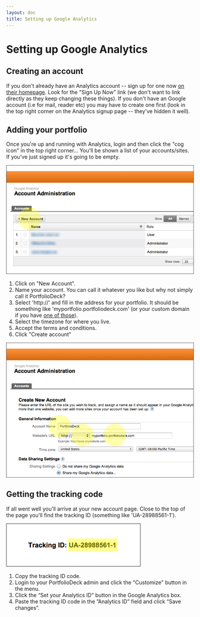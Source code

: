 ```yaml
---
layout: doc
title: Setting up Google Analytics
---
```



# <span>Setting up</span> Google Analytics

## Creating an account

If you don't already have an Analytics account -- sign up for one now [on their homepage](http://www.google.com/analytics/). Look for the "Sign Up Now" link (we don't want to link directly as they keep changing these things). If you don't have an Google account (i.e for mail, reader etc) you may have to create one first (look in the top right corner on the Analytics signup page -- they've hidden it well).


## Adding your portfolio

Once you're up and running with Analytics, login and then click the "cog icon" in the top right corner… You'll be shown a list of your accounts/sites. If you've just signed up it's going to be empty. 

![Getting started](graphics/ga1.png)

1. Click on "New Account".
2. Name your account. You can call it whatever you like but why not simply call it PortfolioDeck?
2. Select 'http://' and fill in the address for your portfolio. It should be something like 'myportfolio.portfoliodeck.com' (or your custom domain if you have [one of those](custom-domain)). 
3. Select the timezone for where you live.
4. Accept the terms and conditions.
5. Click "Create account"

![Creating account](graphics/ga2.png) 


## Getting the tracking code

If all went well you'll arrive at your new account page. Close to the top of the page you'll find the tracking ID (something like 'UA-28988561-1').

![Tracking ID](graphics/ga3.png) 

1. Copy the tracking ID code.
2. Login to your PortfolioDeck admin and click the "Customize" button in the menu.
2. Click the “Set your Analytics ID” button in the Google Analytics box.
3. Paste the tracking ID code in the ”Analytics ID” field and click “Save changes”.